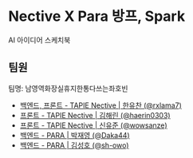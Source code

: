 
# Nective X Para 방프, Spark

AI 아이디어 스케치북




## 팀원
팀명: 남영역화장실휴지한통다쓰는좌호빈

- [백엔드, 프론트 - TAPIE Nective | 한유찬 (@rxlama7)](https://github.com/rxlama7)
- [프론트 - TAPIE Nective | 김해린 (@haerin0303)](https://github.com/haerin0303)
- [프론트 - TAPIE Nective | 신유준 (@wowsanze)](https://github.com/wowsanze)
- [백엔드 - PARA | 박재영 (@Daka44)](https://github.com/Daka44)
- [백엔드 - PARA | 김성호 (@sh-owo)](https://github.com/sh-owo)
